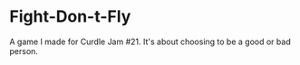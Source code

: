 # Fight-Don-t-Fly
A game I made for Curdle Jam #21. It's about choosing to be a good or bad person. 
